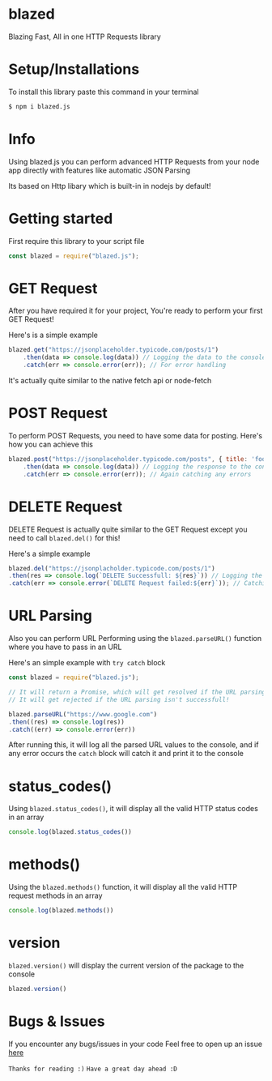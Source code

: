 # blazed

Blazing Fast, All in one HTTP Requests library

# Setup/Installations

To install this library paste this command in your terminal

```bash
$ npm i blazed.js
```

# Info

Using blazed.js you can perform advanced HTTP Requests from your node app directly with features like automatic JSON Parsing

Its based on Http libary which is built-in in nodejs by default!

# Getting started

First require this library to your script file

```js
const blazed = require("blazed.js");
```

# GET Request

After you have required it for your project,
You're ready to perform your first GET Request!

Here's is a simple example

```js
blazed.get("https://jsonplaceholder.typicode.com/posts/1")
    .then(data => console.log(data)) // Logging the data to the console
    .catch(err => console.error(err)); // For error handling
```

It's actually quite similar to the native fetch api or node-fetch

# POST Request

To perform POST Requests, you need to have some data for posting.
Here's how you can achieve this

```js
blazed.post("https://jsonplaceholder.typicode.com/posts", { title: 'foo', body: 'bar', userId: 1 }) // Popsting with some dummy data
    .then(data => console.log(data)) // Logging the response to the console
    .catch(err => console.error(err)); // Again catching any errors

```

# DELETE Request

DELETE Request is actually quite similar to the GET Request except you need to call `blazed.del()` for this!

Here's a simple example

```js
blazed.del("https://jsonplacholder.typicode.com/posts/1")
.then(res => console.log(`DELETE Successfull: ${res}`)) // Logging the DELETE Request's response to the console
.catch(err => console.error(`DELETE Request failed:${err}`)); // Catching errors if any
```

# URL Parsing

Also you can perform URL Performing using the `blazed.parseURL()` function where you have to pass in an URL

Here's an simple example with `try catch` block

```js
const blazed = require("blazed.js");

// It will return a Promise, which will get resolved if the URL parsing has been successfull!
// It will get rejected if the URL parsing isn't successfull!

blazed.parseURL("https://www.google.com")
.then((res) => console.log(res))
.catch((err) => console.error(err))
```

After running this, it will log all the parsed URL values to the console, and if any error occurs the `catch` block will catch it and print it to the console

# status_codes()

Using `blazed.status_codes()`, it will display all the valid HTTP status codes in an array

```js
console.log(blazed.status_codes())
```

# methods()

Using the `blazed.methods()` function, it will display all the valid HTTP request methods in an array

```js
console.log(blazed.methods())
```

# version

`blazed.version()` will display the current version of the package to the console

```js
blazed.version()
```

# Bugs & Issues

If you encounter any bugs/issues in your code
Feel free to open up an issue [here](https://github.com/blazeinferno64/blazed)

`Thanks for reading :)`
`Have a great day ahead :D`